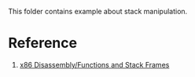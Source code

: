 This folder contains example about stack manipulation.



# Reference

1. [x86 Disassembly/Functions and Stack Frames](https://en.wikibooks.org/wiki/X86_Disassembly/Functions_and_Stack_Frames)
